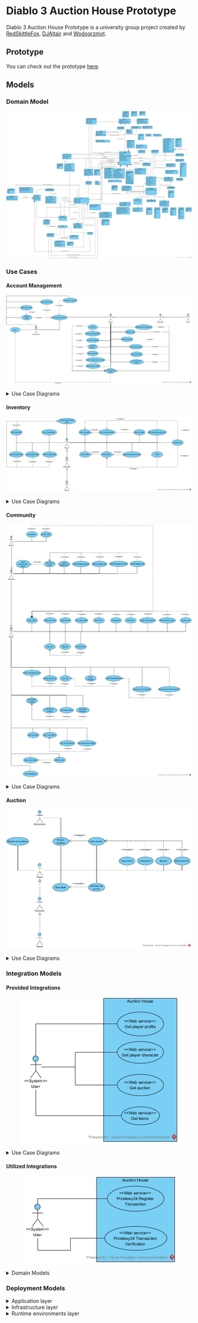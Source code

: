 # Diablo 3 Auction House Prototype

Diablo 3 Auction House Prototype is a university group project created by [RedSkittleFox](https://github.com/RedSkittleFox), [DJAltair](https://github.com/DJAltair) and [Wodogrzmot](https://github.com/Wodogrzmot).

## Prototype

You can check out the prototype [here](https://www.google.com).

## Models

### Domain Model

<p align="center">
  <img src="./diagrams/domain_model/Domain model.jpg?raw=true" width="*"/>
</p>

### Use Cases

#### Account Management

<p align="center">
	<img src="./diagrams/use_case_model/account_management/Account Management.jpg?raw=true" width="*"/>
</p>

<details>
<summary>Use Case Diagrams</summary>

<details>
<summary>Add billing address</summary>
<p align="center">
<img src="./diagrams/use_case_model/account_management/Add billing address.jpg?raw=true" width="*"/>
</p>
</details>


<details>
<summary>Add funds</summary>
<p align="center">
<img src="./diagrams/use_case_model/account_management/Add funds.jpg?raw=true" width="*"/>
</p>
</details>


<details>
<summary>Add or change phone number</summary>
<p align="center">
<img src="./diagrams/use_case_model/account_management/Add or change phone number.jpg?raw=true" width="*"/>
</p>
</details>


<details>
<summary>Change email</summary>
<p align="center">
<img src="./diagrams/use_case_model/account_management/Change email.jpg?raw=true" width="*"/>
</p>
</details>


<details>
<summary>Change language</summary>
<p align="center">
<img src="./diagrams/use_case_model/account_management/Change language.jpg?raw=true" width="*"/>
</p>
</details>


<details>
<summary>Delete phone number</summary>
<p align="center">
<img src="./diagrams/use_case_model/account_management/Delete phone number.jpg?raw=true" width="*"/>
</p>
</details>


<details>
<summary>Login</summary>
<p align="center">
<img src="./diagrams/use_case_model/account_management/Login.jpg?raw=true" width="*"/>
</p>
</details>


<details>
<summary>Manage email preferences</summary>
<p align="center">
<img src="./diagrams/use_case_model/account_management/Manage email preferences.jpg?raw=true" width="*"/>
</p>
</details>


<details>
<summary>Purchase giftcard</summary>
<p align="center">
<img src="./diagrams/use_case_model/account_management/Purchase giftcard.jpg?raw=true" width="*"/>
</p>
</details>


<details>
<summary>Redeem giftcard</summary>
<p align="center">
<img src="./diagrams/use_case_model/account_management/Redeem giftcard.jpg?raw=true" width="*"/>
</p>
</details>


<details>
<summary>Remove billing address</summary>
<p align="center">
<img src="./diagrams/use_case_model/account_management/Remove billing address.jpg?raw=true" width="*"/>
</p>
</details>


<details>
<summary>Submit help ticket</summary>
<p align="center">
<img src="./diagrams/use_case_model/account_management/Submit help ticket.jpg?raw=true" width="*"/>
</p>
</details>


<details>
<summary>View account details</summary>
<p align="center">
<img src="./diagrams/use_case_model/account_management/View account details.jpg?raw=true" width="*"/>
</p>
</details>


<details>
<summary>View auction history</summary>
<p align="center">
<img src="./diagrams/use_case_model/account_management/View auction history.jpg?raw=true" width="*"/>
</p>
</details>


<details>
<summary>View privacy and terms</summary>
<p align="center">
<img src="./diagrams/use_case_model/account_management/View privacy and terms.jpg?raw=true" width="*"/>
</p>
</details>


<details>
<summary>View privacy policy</summary>
<p align="center">
<img src="./diagrams/use_case_model/account_management/View privacy policy.jpg?raw=true" width="*"/>
</p>
</details>


<details>
<summary>View purchase history</summary>
<p align="center">
<img src="./diagrams/use_case_model/account_management/View purchase history.jpg?raw=true" width="*"/>
</p>
</details>


<details>
<summary>View terms of service</summary>
<p align="center">
<img src="./diagrams/use_case_model/account_management/View terms of service.jpg?raw=true" width="*"/>
</p>
</details>


<details>
<summary>View trade history</summary>
<p align="center">
<img src="./diagrams/use_case_model/account_management/View trade history.jpg?raw=true" width="*"/>
</p>
</details>


<details>
<summary>Visit help center</summary>
<p align="center">
<img src="./diagrams/use_case_model/account_management/Visit help center.jpg?raw=true" width="*"/>
</p>
</details>

</details>

#### Inventory

<p align="center">
<img src="./diagrams/use_case_model/inventory/Inventory.jpg?raw=true" width="*"/>
</p>

<details>
<summary>Use Case Diagrams</summary>

<details>
<summary>Accept trade offer</summary>
<p align="center">
<img src="./diagrams/use_case_model/inventory/Accept trade offer.jpg?raw=true" width="*"/>
</p>
</details>


<details>
<summary>Browse active trade offers</summary>
<p align="center">
<img src="./diagrams/use_case_model/inventory/Browse active trade offers.jpg?raw=true" width="*"/>
</p>
</details>


<details>
<summary>Cancel trade offer</summary>
<p align="center">
<img src="./diagrams/use_case_model/inventory/Cancel trade offer.jpg?raw=true" width="*"/>
</p>
</details>


<details>
<summary>Decline trade offer</summary>
<p align="center">
<img src="./diagrams/use_case_model/inventory/Decline trade offer.jpg?raw=true" width="*"/>
</p>
</details>


<details>
<summary>Edit character equipment</summary>
<p align="center">
<img src="./diagrams/use_case_model/inventory/Edit character equipment.jpg?raw=true" width="*"/>
</p>
</details>


<details>
<summary>Edit trade offer</summary>
<p align="center">
<img src="./diagrams/use_case_model/inventory/Edit trade offer.jpg?raw=true" width="*"/>
</p>
</details>


<details>
<summary>Inspect item</summary>
<p align="center">
<img src="./diagrams/use_case_model/inventory/Inspect item.jpg?raw=true" width="*"/>
</p>
</details>

<details>
<summary>Move to character stash</summary>
<p align="center">
<img src="./diagrams/use_case_model/inventory/Move to character stash.jpg?raw=true" width="*"/>
</p>
</details>


<details>
<summary>Move to stash</summary>
<p align="center">
<img src="./diagrams/use_case_model/inventory/Move to stash.jpg?raw=true" width="*"/>
</p>
</details>


<details>
<summary>Trade</summary>
<p align="center">
<img src="./diagrams/use_case_model/inventory/Trade.jpg?raw=true" width="*"/>
</p>
</details>


<details>
<summary>View character stash</summary>
<p align="center">
<img src="./diagrams/use_case_model/inventory/View character stash.jpg?raw=true" width="*"/>
</p>
</details>


<details>
<summary>View stash</summary>
<p align="center">
<img src="./diagrams/use_case_model/inventory/View stash.jpg?raw=true" width="*"/>
</p>
</details>

</details>

#### Community

<p align="center">
<img src="./diagrams/use_case_model/community/Community.jpg?raw=true" width="*"/>
</p>

<details>
<summary>Use Case Diagrams</summary>

<details>
<summary>Accept friend request</summary>
<p align="center">
<img src="./diagrams/use_case_model/community/Accept friend request.jpg?raw=true" width="*"/>
</p>
</details>


<details>
<summary>Add friend</summary>
<p align="center">
<img src="./diagrams/use_case_model/community/Add friend.jpg?raw=true" width="*"/>
</p>
</details>


<details>
<summary>Add group chat members</summary>
<p align="center">
<img src="./diagrams/use_case_model/community/Add group chat members.jpg?raw=true" width="*"/>
</p>
</details>


<details>
<summary>Ban player</summary>
<p align="center">
<img src="./diagrams/use_case_model/community/Ban player.jpg?raw=true" width="*"/>
</p>
</details>


<details>
<summary>Block user</summary>
<p align="center">
<img src="./diagrams/use_case_model/community/Block user.jpg?raw=true" width="*"/>
</p>
</details>


<details>
<summary>Comment clan</summary>
<p align="center">
<img src="./diagrams/use_case_model/community/Comment clan.jpg?raw=true" width="*"/>
</p>
</details>


<details>
<summary>Comment profile</summary>
<p align="center">
<img src="./diagrams/use_case_model/community/Comment profile.jpg?raw=true" width="*"/>
</p>
</details>


<details>
<summary>Create group chat</summary>
<p align="center">
<img src="./diagrams/use_case_model/community/Create group chat.jpg?raw=true" width="*"/>
</p>
</details>


<details>
<summary>Decline friend request</summary>
<p align="center">
<img src="./diagrams/use_case_model/community/Decline friend request.jpg?raw=true" width="*"/>
</p>
</details>


<details>
<summary>Delete comment</summary>
<p align="center">
<img src="./diagrams/use_case_model/community/Delete comment.jpg?raw=true" width="*"/>
</p>
</details>


<details>
<summary>Edit clan description</summary>
<p align="center">
<img src="./diagrams/use_case_model/community/Edit clan description.jpg?raw=true" width="*"/>
</p>
</details>


<details>
<summary>Edit clan privacy settings</summary>
<p align="center">
<img src="./diagrams/use_case_model/community/Edit clan privacy settings.jpg?raw=true" width="*"/>
</p>
</details>


<details>
<summary>Edit privacy settings</summary>
<p align="center">
<img src="./diagrams/use_case_model/community/Edit privacy settings.jpg?raw=true" width="*"/>
</p>
</details>


<details>
<summary>Edit profile description</summary>
<p align="center">
<img src="./diagrams/use_case_model/community/Edit profile description.jpg?raw=true" width="*"/>
</p>
</details>


<details>
<summary>Edit profile picture</summary>
<p align="center">
<img src="./diagrams/use_case_model/community/Edit profile picture.jpg?raw=true" width="*"/>
</p>
</details>


<details>
<summary>Flag clan</summary>
<p align="center">
<img src="./diagrams/use_case_model/community/Flag clan.jpg?raw=true" width="*"/>
</p>
</details>


<details>
<summary>Flag comment</summary>
<p align="center">
<img src="./diagrams/use_case_model/community/Flag comment.jpg?raw=true" width="*"/>
</p>
</details>


<details>
<summary>Flag profile</summary>
<p align="center">
<img src="./diagrams/use_case_model/community/Flag profile.jpg?raw=true" width="*"/>
</p>
</details>


<details>
<summary>Handle flagged auction</summary>
<p align="center">
<img src="./diagrams/use_case_model/community/Handle flagged auction.jpg?raw=true" width="*"/>
</p>
</details>


<details>
<summary>Handle flagged chat</summary>
<p align="center">
<img src="./diagrams/use_case_model/community/Handle flagged chat.jpg?raw=true" width="*"/>
</p>
</details>


<details>
<summary>Handle flagged clan</summary>
<p align="center">
<img src="./diagrams/use_case_model/community/Handle flagged clan.jpg?raw=true" width="*"/>
</p>
</details>


<details>
<summary>Handle flagged comment</summary>
<p align="center">
<img src="./diagrams/use_case_model/community/Handle flagged comment.jpg?raw=true" width="*"/>
</p>
</details>


<details>
<summary>Handle flagged profile</summary>
<p align="center">
<img src="./diagrams/use_case_model/community/Handle flagged profile.jpg?raw=true" width="*"/>
</p>
</details>


<details>
<summary>Open administration center</summary>
<p align="center">
<img src="./diagrams/use_case_model/community/Open administration center.jpg?raw=true" width="*"/>
</p>
</details>


<details>
<summary>Open messaging center</summary>
<p align="center">
<img src="./diagrams/use_case_model/community/Open messaging center.jpg?raw=true" width="*"/>
</p>
</details>


<details>
<summary>Remove group chat members</summary>
<p align="center">
<img src="./diagrams/use_case_model/community/Remove group chat members.jpg?raw=true" width="*"/>
</p>
</details>


<details>
<summary>Send message</summary>
<p align="center">
<img src="./diagrams/use_case_model/community/Send message.jpg?raw=true" width="*"/>
</p>
</details>


<details>
<summary>Unban Player</summary>
<p align="center">
<img src="./diagrams/use_case_model/community/Unban Player.jpg?raw=true" width="*"/>
</p>
</details>


<details>
<summary>Unblock user</summary>
<p align="center">
<img src="./diagrams/use_case_model/community/Unblock user.jpg?raw=true" width="*"/>
</p>
</details>


<details>
<summary>Unfriend user</summary>
<p align="center">
<img src="./diagrams/use_case_model/community/Unfriend user.jpg?raw=true" width="*"/>
</p>
</details>


<details>
<summary>View character</summary>
<p align="center">
<img src="./diagrams/use_case_model/community/View character.jpg?raw=true" width="*"/>
</p>
</details>


<details>
<summary>View chat participants</summary>
<p align="center">
<img src="./diagrams/use_case_model/community/View chat participants.jpg?raw=true" width="*"/>
</p>
</details>


<details>
<summary>View chat</summary>
<p align="center">
<img src="./diagrams/use_case_model/community/View chat.jpg?raw=true" width="*"/>
</p>
</details>


<details>
<summary>View clan settings</summary>
<p align="center">
<img src="./diagrams/use_case_model/community/View clan settings.jpg?raw=true" width="*"/>
</p>
</details>


<details>
<summary>View clan</summary>
<p align="center">
<img src="./diagrams/use_case_model/community/View clan.jpg?raw=true" width="*"/>
</p>
</details>


<details>
<summary>View notifications</summary>
<p align="center">
<img src="./diagrams/use_case_model/community/View notifications.jpg?raw=true" width="*"/>
</p>
</details>


<details>
<summary>View profile friends</summary>
<p align="center">
<img src="./diagrams/use_case_model/community/View profile friends.jpg?raw=true" width="*"/>
</p>
</details>


<details>
<summary>View profile settings</summary>
<p align="center">
<img src="./diagrams/use_case_model/community/View profile settings.jpg?raw=true" width="*"/>
</p>
</details>


<details>
<summary>View profile</summary>
<p align="center">
<img src="./diagrams/use_case_model/community/View profile.jpg?raw=true" width="*"/>
</p>
</details>


<details>
<summary>View report tickets</summary>
<p align="center">
<img src="./diagrams/use_case_model/community/View report tickets.jpg?raw=true" width="*"/>
</p>
</details>

</details>

#### Auction

<p align="center">
<img src="./diagrams/use_case_model/auction/Auction.jpg?raw=true" width="*"/>
</p>

<details>
<summary>Use Case Diagrams</summary>

<details>
<summary>Browse auctions</summary>
<p align="center">
<img src="./diagrams/use_case_model/auction/Browse auctions.jpg?raw=true" width="*"/>
</p>
</details>


<details>
<summary>Browse my auctions</summary>
<p align="center">
<img src="./diagrams/use_case_model/auction/Browse my auctions.jpg?raw=true" width="*"/>
</p>
</details>


<details>
<summary>Buyout</summary>
<p align="center">
<img src="./diagrams/use_case_model/auction/Buyout.jpg?raw=true" width="*"/>
</p>
</details>


<details>
<summary>Delete auction</summary>
<p align="center">
<img src="./diagrams/use_case_model/auction/Delete auction.jpg?raw=true" width="*"/>
</p>
</details>


<details>
<summary>Flag auction</summary>
<p align="center">
<img src="./diagrams/use_case_model/auction/Flag auction.jpg?raw=true" width="*"/>
</p>
</details>


<details>
<summary>Increase bid</summary>
<p align="center">
<img src="./diagrams/use_case_model/auction/Increase bid.jpg?raw=true" width="*"/>
</p>
</details>


<details>
<summary>Sell item via auction</summary>
<p align="center">
<img src="./diagrams/use_case_model/auction/Sell item via auction.jpg?raw=true" width="*"/>
</p>
</details>


<details>
<summary>View auction</summary>
<p align="center">
<img src="./diagrams/use_case_model/auction/View auction.jpg?raw=true" width="*"/>
</p>
</details>

</details>

### Integration Models

#### Provided Integrations

<p align="center">
<img src="./diagrams/integration_model/provided_integrations/Provided integrations.jpg?raw=true" width="*"/>
</p>

<details>
<summary>Use Case Diagrams</summary>

<details>
<summary>Get auction</summary>
<p align="center">
<img src="./diagrams/integration_model/provided_integrations/Get auction domain.jpg?raw=true" width="*"/>
</p>

<p align="center">
<img src="./diagrams/integration_model/provided_integrations/Get auction uc.jpg?raw=true" width="*"/>
</p>

</details>

<details>
<summary>Get items</summary>

<p align="center">
<img src="./diagrams/integration_model/provided_integrations/Get items domain.jpg?raw=true" width="*"/>
</p>

<p align="center">
<img src="./diagrams/integration_model/provided_integrations/Get items uc.jpg?raw=true" width="*"/>
</p>

</details>

<details>
<summary>Get player character</summary>

<p align="center">
<img src="./diagrams/integration_model/provided_integrations/Get player character domain.jpg?raw=true" width="*"/>
</p>

<p align="center">
<img src="./diagrams/integration_model/provided_integrations/Get player character uc.jpg?raw=true" width="*"/>
</p>

</details>

<details>
<summary>Get player profile</summary>

<p align="center">
<img src="./diagrams/integration_model/provided_integrations/Get player profile domain.jpg?raw=true" width="*"/>
</p>

<p align="center">
<img src="./diagrams/integration_model/provided_integrations/Get player profile uc.jpg?raw=true" width="*"/>
</p>

</details>

</details>

#### Utilized Integrations

<p align="center">
<img src="./diagrams/integration_model/utilized_integrations/Utilized integrations.jpg?raw=true" width="*"/>
</p>

<details>
<summary>Domain Models</summary>

<details>
<summary>Przelewy24 Register Transaction</summary>
<p align="center">
<img src="./diagrams/integration_model/utilized_integrations/Przelewy24 Register Transaction.jpg?raw=true" width="*"/>
</p>
</details>


<details>
<summary>Przelewy24 Transaction Verification</summary>
<p align="center">
<img src="./diagrams/integration_model/utilized_integrations/Przelewy24 Transaction Verification.jpg?raw=true" width="*"/>
</p>
</details>

</details>

### Deployment Models

<details>
<summary>Application layer</summary>
<p align="center">
<img src="./diagrams/deployment_model/Application layer.jpg?raw=true" width="*"/>
</p>
</details>


<details>
<summary>Infrastructure layer</summary>
<p align="center">
<img src="./diagrams/deployment_model/Infrastructure layer.jpg?raw=true" width="*"/>
</p>
</details>


<details>
<summary>Runtime environments layer</summary>
<p align="center">
<img src="./diagrams/deployment_model/Runtime environments layer.jpg?raw=true" width="*"/>
</p>
</details>